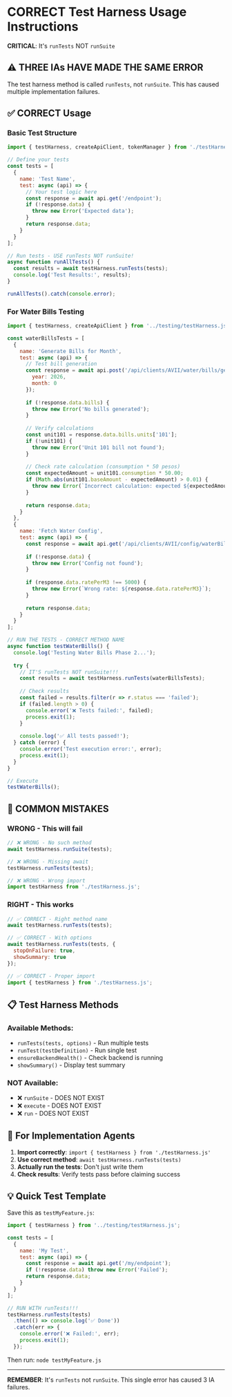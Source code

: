 # CORRECT Test Harness Usage Instructions

**CRITICAL**: It's `runTests` NOT `runSuite`

## ⚠️ THREE IAs HAVE MADE THE SAME ERROR

The test harness method is called `runTests`, not `runSuite`. This has caused multiple implementation failures.

## ✅ CORRECT Usage

### Basic Test Structure
```javascript
import { testHarness, createApiClient, tokenManager } from './testHarness.js';

// Define your tests
const tests = [
  {
    name: 'Test Name',
    test: async (api) => {
      // Your test logic here
      const response = await api.get('/endpoint');
      if (!response.data) {
        throw new Error('Expected data');
      }
      return response.data;
    }
  }
];

// Run tests - USE runTests NOT runSuite!
async function runAllTests() {
  const results = await testHarness.runTests(tests);
  console.log('Test Results:', results);
}

runAllTests().catch(console.error);
```

### For Water Bills Testing
```javascript
import { testHarness, createApiClient } from '../testing/testHarness.js';

const waterBillsTests = [
  {
    name: 'Generate Bills for Month',
    test: async (api) => {
      // Test bill generation
      const response = await api.post('/api/clients/AVII/water/bills/generate', {
        year: 2026,
        month: 0
      });
      
      if (!response.data.bills) {
        throw new Error('No bills generated');
      }
      
      // Verify calculations
      const unit101 = response.data.bills.units['101'];
      if (!unit101) {
        throw new Error('Unit 101 bill not found');
      }
      
      // Check rate calculation (consumption * 50 pesos)
      const expectedAmount = unit101.consumption * 50.00;
      if (Math.abs(unit101.baseAmount - expectedAmount) > 0.01) {
        throw new Error(`Incorrect calculation: expected ${expectedAmount}, got ${unit101.baseAmount}`);
      }
      
      return response.data;
    }
  },
  {
    name: 'Fetch Water Config',
    test: async (api) => {
      const response = await api.get('/api/clients/AVII/config/waterBilling');
      
      if (!response.data) {
        throw new Error('Config not found');
      }
      
      if (response.data.ratePerM3 !== 5000) {
        throw new Error(`Wrong rate: ${response.data.ratePerM3}`);
      }
      
      return response.data;
    }
  }
];

// RUN THE TESTS - CORRECT METHOD NAME
async function testWaterBills() {
  console.log('Testing Water Bills Phase 2...');
  
  try {
    // IT'S runTests NOT runSuite!!!
    const results = await testHarness.runTests(waterBillsTests);
    
    // Check results
    const failed = results.filter(r => r.status === 'failed');
    if (failed.length > 0) {
      console.error('❌ Tests failed:', failed);
      process.exit(1);
    }
    
    console.log('✅ All tests passed!');
  } catch (error) {
    console.error('Test execution error:', error);
    process.exit(1);
  }
}

// Execute
testWaterBills();
```

## 🔴 COMMON MISTAKES

### WRONG - This will fail
```javascript
// ❌ WRONG - No such method
await testHarness.runSuite(tests);

// ❌ WRONG - Missing await
testHarness.runTests(tests);

// ❌ WRONG - Wrong import
import testHarness from './testHarness.js';
```

### RIGHT - This works
```javascript
// ✅ CORRECT - Right method name
await testHarness.runTests(tests);

// ✅ CORRECT - With options
await testHarness.runTests(tests, {
  stopOnFailure: true,
  showSummary: true
});

// ✅ CORRECT - Proper import
import { testHarness } from './testHarness.js';
```

## 📋 Test Harness Methods

### Available Methods:
- `runTests(tests, options)` - Run multiple tests
- `runTest(testDefinition)` - Run single test
- `ensureBackendHealth()` - Check backend is running
- `showSummary()` - Display test summary

### NOT Available:
- ❌ `runSuite` - DOES NOT EXIST
- ❌ `execute` - DOES NOT EXIST
- ❌ `run` - DOES NOT EXIST

## 🎯 For Implementation Agents

1. **Import correctly**: `import { testHarness } from './testHarness.js'`
2. **Use correct method**: `await testHarness.runTests(tests)`
3. **Actually run the tests**: Don't just write them
4. **Check results**: Verify tests pass before claiming success

## 💡 Quick Test Template

Save this as `testMyFeature.js`:
```javascript
import { testHarness } from '../testing/testHarness.js';

const tests = [
  {
    name: 'My Test',
    test: async (api) => {
      const response = await api.get('/my/endpoint');
      if (!response.data) throw new Error('Failed');
      return response.data;
    }
  }
];

// RUN WITH runTests!!!
testHarness.runTests(tests)
  .then(() => console.log('✅ Done'))
  .catch(err => {
    console.error('❌ Failed:', err);
    process.exit(1);
  });
```

Then run: `node testMyFeature.js`

---

**REMEMBER**: It's `runTests` not `runSuite`. This single error has caused 3 IA failures.